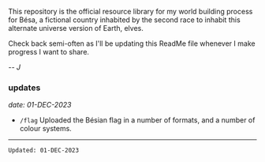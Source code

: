 This repository is the official resource library for my world building process for Bésa, a fictional country inhabited by the second race to inhabit this alternate universe version of Earth, elves.

Check back semi-often as I'll be updating this ReadMe file whenever I make progress I want to share.

*-- J*


### updates
*date: 01-DEC-2023*

 - `/flag` Uploaded the Bésian flag in a number of formats, and a number of colour systems.

* * *

`Updated: 01-DEC-2023`
